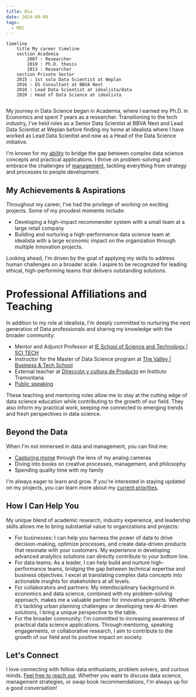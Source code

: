 ```yaml
---
title: Bio
date: 2024-09-08
tags:
  - MOC
---
```


```mermaid
timeline
    title My career timeline
    section Academia
	    2007 : Researcher
	    2010 : Ph.D. thesis
	    2013 : Researcher
	section Private Sector
    2015 : 1st solo Data Scientist at Weplan
    2016 : DS Consultant at BBVA Next
    2018 : Lead Data Scientist at idealista/data
    2020 : Head of Data Science at idealista
    
```

My journey in Data Science began in Academia, where I earned my Ph.D. in Economics and spent 7 years as a researcher. Transitioning to the tech industry, I've held roles as a Senior Data Scientist at BBVA Next and Lead Data Scientist at Weplan before finding my home at idealista where I have worked as Lead Data Scientist and now as a Head of the Data Science initiative.

I'm known for my [ability](notes/My%20failure%20resume.md) to bridge the gap between complex data science concepts and practical applications. I thrive on problem-solving and embrace the challenges of [management](mocs/moc-management.md), tackling everything from strategy and processes to people development.

## My Achievements & Aspirations

Throughout my career, I've had the privilege of working on exciting projects. Some of my proudest moments include:

- Developing a high-impact recommender system with a small team at a large retail company
- Building and nurturing a high-performance data science team at idealista with a large economic impact on the organization through multiple innovation projects.

Looking ahead, I'm driven by the goal of applying my skills to address human challenges on a broader scale. I aspire to be recognized for leading ethical, high-performing teams that delivers outstanding solutions.

# Professional Affiliations and Teaching 

In addition to my role at idealista, I'm deeply committed to nurturing the next generation of Data professionals and sharing my knowledge with the broader community:

- Mentor and Adjunct Professor at [IE School of Science and Technology | SCI TECH](https://www.ie.edu/school-science-technology/)
- Instructor for the Master of Data Science program at [The Valley | Business & Tech School](https://thevalley.es/)
- External teacher at [Dirección y cultura de Producto](https://www.tramontana.net/direccion-producto) en Instituto Tramontana
- [Public speaking](mocs/moc-public-appearances.md)

These teaching and mentoring roles allow me to stay at the cutting edge of data science education while contributing to the growth of our field. They also inform my practical work, keeping me connected to emerging trends and fresh perspectives in data science.

## Beyond the Data

When I'm not immersed in data and management, you can find me:

- [Capturing mome](photography/index.md) through the lens of my analog cameras
- Diving into books on creative processes, management, and philosophy
- Spending quality time with my family

I'm always eager to learn and grow. If you're interested in staying updated on my projects, you can learn more about my [current priorities](https://www.pelayoarbues.com/mocs/now).

## How I Can Help You

My unique blend of academic research, industry experience, and leadership skills allows me to bring substantial value to organizations and projects:

- For businesses: I can help you harness the power of data to drive decision-making, optimize processes, and create data-driven products that resonate with your customers. My experience in developing advanced analytics solutions can directly contribute to your bottom line.
- For data teams: As a leader, I can help build and nurture high-performance teams, bridging the gap between technical expertise and business objectives. I excel at translating complex data concepts into actionable insights for stakeholders at all levels.
- For collaborators and partners: My interdisciplinary background in economics and data science, combined with my problem-solving approach, makes me a valuable partner for innovative projects. Whether it's tackling urban planning challenges or developing new AI-driven solutions, I bring a unique perspective to the table.
- For the broader community: I'm committed to increasing awareness of practical data science applications. Through mentoring, speaking engagements, or collaborative research, I aim to contribute to the growth of our field and its positive impact on society.

## Let's Connect

I love connecting with fellow data enthusiasts, problem solvers, and curious minds. [Feel free to reach out](notes/Office%20hours.md). Whether you want to discuss data science, management strategies, or swap book recommendations, I'm always up for a good conversation!




